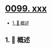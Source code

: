 # [0099. xxx](https://github.com/Tdahuyou/TNotes.leetcode/tree/main/notes/0099.%20xxx)

<!-- region:toc -->

- [1. 📝 概述](#1--概述)

<!-- endregion:toc -->

## 1. 📝 概述
